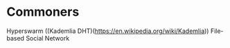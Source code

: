 # Commoners

Hyperswarm ((Kademlia DHT)(https://en.wikipedia.org/wiki/Kademlia)) File-based Social Network

